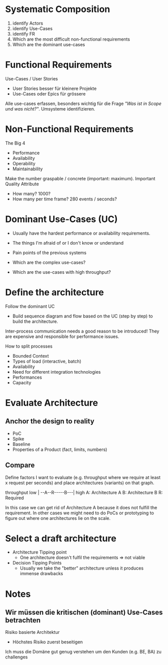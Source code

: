 # Systematic Composition

1. identify Actors
2. identify Use-Cases
3. identify FR
4. Which are the most difficult non-functional requirements
5. Which are the dominant use-cases

# Functional Requirements

Use-Cases / User Stories
- User Stories besser für kleinere Projekte
- Use-Cases oder Epics für grössere

Alle use-cases erfassen, besonders wichtig für die Frage *"Was ist in Scope und was nicht?"*.
Umsysteme identifizieren.

# Non-Functional Requirements

The Big 4
- Performance
- Availability
- Operability
- Maintainability

Make the number graspable / concrete (important: maximum). Important Quality Attribute
- How many? 1000?
- How many per time frame? 280 events / seconds?

# Dominant Use-Cases (UC)

- Usually have the hardest performance or availability requirements.
- The things I'm afraid of or I don't know or understand
- Pain points of the previous systems


- Which are the complex use-cases?
- Which are the use-cases with high throughput?


# Define the architecture

Follow the dominant UC
- Build sequence diagram and flow based on the UC (step by step) to build the architecture.

Inter-process communication needs a good reason to be introduced! They are expensive and responsible for performance issues.

How to split processes
- Bounded Context
- Types of load (interactive, batch)
- Availability
- Need for different integration technologies
- Performances
- Capacity

# Evaluate Architecture

## Anchor the design to reality

- PoC
- Spike
- Baseline
- Properties of a Product (fact, limits, numbers)

## Compare

Define factors I want to evaluate (e.g. throughput where we require at least x request per seconds) and place architectures (variants) on that graph.

throughput
low | --A--R-----B---| high
A: Architecture A
B: Architecture B
R: Required

In this case we can get rid of Architecture A because it does not fulfill the requirement. In other cases we might need to do PoCs or prototyping to figure out where one architectures lie on the scale.

# Select a draft architecture

- Architecture Tipping point
	- One architecture doesn't fulfil the requirements => not viable
- Decision Tipping Points
	- Usually we take the "better" architecture unless it produces immense drawbacks

# Notes

 Wir müssen die kritischen (dominant) Use-Cases betrachten
 - 

Risiko basierte Architektur
- Höchstes Risiko zuerst beseitigen

Ich muss die Domäne gut genug verstehen um den Kunden (e.g. BE, BA) zu challenges